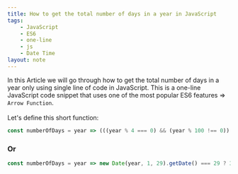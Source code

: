 ```yaml
---
title: How to get the total number of days in a year in JavaScript
tags:
    - JavaScript
    - ES6
    - one-line
    - js
    - Date Time
layout: note
---
```




In this Article we will go through how to get the total number of days in a year only using single line of code in JavaScript.
This is a one-line JavaScript code snippet that uses one of the most popular ES6 features => `Arrow Function`.
<br/>
<br/>
Let's define this short function:

```js {.wrap}
const numberOfDays = year => (((year % 4 === 0) && (year % 100 !== 0)) || (year % 400 === 0)) ? 366 : 365;
```

### Or

```js {.wrap}
const numberOfDays = year => new Date(year, 1, 29).getDate() === 29 ? 366 : 365;
```